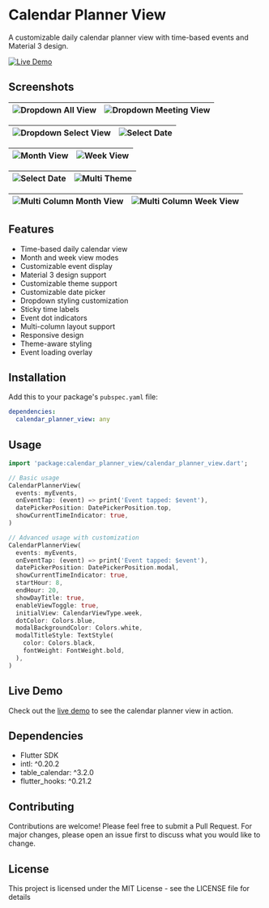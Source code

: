 # Calendar Planner View

A customizable daily calendar planner view with time-based events and Material 3 design.

[![Live Demo](https://img.shields.io/badge/Live%20Demo-View%20Online-blue)](https://calendar-planner-view.pages.dev/)

## Screenshots

| ![Dropdown All View](https://raw.githubusercontent.com/danial2026/calendar_planner_view/main/assets/jp-dropdown-all-view.jpg) | ![Dropdown Meeting View](https://raw.githubusercontent.com/danial2026/calendar_planner_view/main/assets/jp-dropdown-meeting-view.jpg) |
|------------------------------------|------------------------------------|

| ![Dropdown Select View](https://raw.githubusercontent.com/danial2026/calendar_planner_view/main/assets/jp-dropdown-select-view.jpg) | ![Select Date](https://raw.githubusercontent.com/danial2026/calendar_planner_view/main/assets/jp-select-date.jpg) |
|------------------------------------|------------------------------------|

| ![Month View](https://raw.githubusercontent.com/danial2026/calendar_planner_view/main/assets/basic-month-view.jpg) | ![Week View](https://raw.githubusercontent.com/danial2026/calendar_planner_view/main/assets/basic-week-view.jpg) |
|------------------------------------|------------------------------------|

| ![Select Date](https://raw.githubusercontent.com/danial2026/calendar_planner_view/main/assets/select-date.jpg) | ![Multi Theme](https://raw.githubusercontent.com/danial2026/calendar_planner_view/main/assets/select-theme.jpg) |
|------------------------------------|------------------------------------|

| ![Multi Column Month View](https://raw.githubusercontent.com/danial2026/calendar_planner_view/main/assets/multi-column-month-view.jpg) | ![Multi Column Week View](https://raw.githubusercontent.com/danial2026/calendar_planner_view/main/assets/multi-column-week-view.jpg) |
|------------------------------------|------------------------------------|

## Features

* Time-based daily calendar view
* Month and week view modes
* Customizable event display
* Material 3 design support
* Customizable theme support
* Customizable date picker
* Dropdown styling customization
* Sticky time labels
* Event dot indicators
* Multi-column layout support
* Responsive design
* Theme-aware styling
* Event loading overlay

## Installation

Add this to your package's `pubspec.yaml` file:

```yaml
dependencies:
  calendar_planner_view: any
```

## Usage

```dart
import 'package:calendar_planner_view/calendar_planner_view.dart';

// Basic usage
CalendarPlannerView(
  events: myEvents,
  onEventTap: (event) => print('Event tapped: $event'),
  datePickerPosition: DatePickerPosition.top,
  showCurrentTimeIndicator: true,
)

// Advanced usage with customization
CalendarPlannerView(
  events: myEvents,
  onEventTap: (event) => print('Event tapped: $event'),
  datePickerPosition: DatePickerPosition.modal,
  showCurrentTimeIndicator: true,
  startHour: 8,
  endHour: 20,
  showDayTitle: true,
  enableViewToggle: true,
  initialView: CalendarViewType.week,
  dotColor: Colors.blue,
  modalBackgroundColor: Colors.white,
  modalTitleStyle: TextStyle(
    color: Colors.black,
    fontWeight: FontWeight.bold,
  ),
)
```

## Live Demo

Check out the [live demo](https://calendar-planner-view.pages.dev/) to see the calendar planner view in action.

## Dependencies

* Flutter SDK
* intl: ^0.20.2
* table_calendar: ^3.2.0
* flutter_hooks: ^0.21.2

## Contributing

Contributions are welcome! Please feel free to submit a Pull Request.
For major changes, please open an issue first to discuss what you would like to change.

## License

This project is licensed under the MIT License - see the LICENSE file for details
